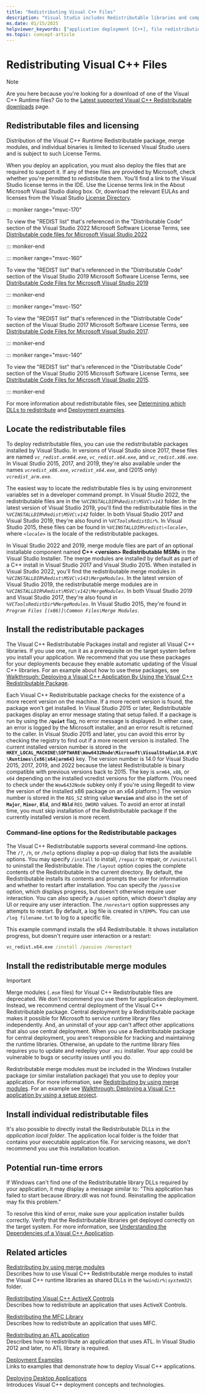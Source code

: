 ```yaml
---
title: "Redistributing Visual C++ Files"
description: "Visual Studio includes Redistributable libraries and components you can deploy with your app."
ms.date: 01/15/2025
helpviewer_keywords: ["application deployment [C++], file redistributing", "redistributing applications [C++]", "deploying applications [C++], file redistributing", "file redistribution [C++]", "redistributing applications [C++], about redistributing applications"]
ms.topic: concept-article
---
```

# Redistributing Visual C++ Files

> [!NOTE]
> Are you here because you're looking for a download of one of the Visual C++ Runtime files? Go to the [Latest supported Visual C++ Redistributable downloads](latest-supported-vc-redist.md) page.

## Redistributable files and licensing

Distribution of the Visual C++ Runtime Redistributable package, merge modules, and individual binaries is limited to licensed Visual Studio users and is subject to such License Terms.

When you deploy an application, you must also deploy the files that are required to support it. If any of these files are provided by Microsoft, check whether you're permitted to redistribute them. You'll find a link to the Visual Studio license terms in the IDE. Use the License terms link in the About Microsoft Visual Studio dialog box. Or, download the relevant EULAs and licenses from the Visual Studio [License Directory](https://visualstudio.microsoft.com/license-terms/).

::: moniker range="msvc-170"

To view the "REDIST list" that's referenced in the "Distributable Code" section of the Visual Studio 2022 Microsoft Software License Terms, see [Distributable code files for Microsoft Visual Studio 2022](/visualstudio/releases/2022/redistribution#-distributable-code-files-for-visual-studio-2022)

::: moniker-end

::: moniker range="msvc-160"

To view the "REDIST list" that's referenced in the "Distributable Code" section of the Visual Studio 2019 Microsoft Software License Terms, see [Distributable Code Files for Microsoft Visual Studio 2019](/visualstudio/releases/2019/redistribution#-distributable-code-files-for-visual-studio-2019)

::: moniker-end

::: moniker range="msvc-150"

To view the "REDIST list" that's referenced in the "Distributable Code" section of the Visual Studio 2017 Microsoft Software License Terms, see [Distributable Code Files for Microsoft Visual Studio 2017](/visualstudio/productinfo/2017-redistribution-vs#-distributable-code-files-for-visual-studio-2017).

::: moniker-end

::: moniker range="msvc-140"

To view the "REDIST list" that's referenced in the "Distributable Code" section of the Visual Studio 2015 Microsoft Software License Terms, see [Distributable Code Files for Microsoft Visual Studio 2015](/visualstudio/productinfo/2015-redistribution-vs#-distributable-code-files-for-visual-studio-2015).

::: moniker-end

For more information about redistributable files, see [Determining which DLLs to redistribute](determining-which-dlls-to-redistribute.md) and [Deployment examples](deployment-examples.md).

## Locate the redistributable files

To deploy redistributable files, you can use the redistributable packages installed by Visual Studio. In versions of Visual Studio since 2017, these files are named *`vc_redist.arm64.exe`*, *`vc_redist.x64.exe`*, and *`vc_redist.x86.exe`*. In Visual Studio 2015, 2017, and 2019, they're also available under the names *`vcredist_x86.exe`*, *`vcredist_x64.exe`*, and (2015 only) *`vcredist_arm.exe`*.

The easiest way to locate the redistributable files is by using environment variables set in a developer command prompt. In Visual Studio 2022, the redistributable files are in the *`%VCINSTALLDIR%Redist\MSVC\v143`* folder. In the latest version of Visual Studio 2019, you'll find the redistributable files in the *`%VCINSTALLDIR%Redist\MSVC\v142`* folder. In both Visual Studio 2017 and Visual Studio 2019, they're also found in *`%VCToolsRedistDir%`*. In Visual Studio 2015, these files can be found in *`%VCINSTALLDIR%redist\<locale>`*, where *`<locale>`* is the locale of the redistributable packages.

In Visual Studio 2022 and 2019, merge module files are part of an optional installable component named **C++ \<version> Redistributable MSMs** in the Visual Studio Installer. The merge modules are installed by default as part of a C++ install in Visual Studio 2017 and Visual Studio 2015. When installed in Visual Studio 2022, you'll find the redistributable merge modules in *`%VCINSTALLDIR%Redist\MSVC\v143\MergeModules`*. In the latest version of Visual Studio 2019, the redistributable merge modules are in *`%VCINSTALLDIR%Redist\MSVC\v142\MergeModules`*. In both Visual Studio 2019 and Visual Studio 2017, they're also found in *`%VCToolsRedistDir%MergeModules`*. In Visual Studio 2015, they're found in *`Program Files [(x86)]\Common Files\Merge Modules`*.

## Install the redistributable packages

The Visual C++ Redistributable Packages install and register all Visual C++ libraries. If you use one, run it as a prerequisite on the target system before you install your application. We recommend that you use these packages for your deployments because they enable automatic updating of the Visual C++ libraries. For an example about how to use these packages, see [Walkthrough: Deploying a Visual C++ Application By Using the Visual C++ Redistributable Package](deploying-visual-cpp-application-by-using-the-vcpp-redistributable-package.md).

Each Visual C++ Redistributable package checks for the existence of a more recent version on the machine. If a more recent version is found, the package won't get installed. In Visual Studio 2015 or later, Redistributable packages display an error message stating that setup failed. If a package is run by using the **`/quiet`** flag, no error message is displayed. In either case, an error is logged by the Microsoft installer, and an error result is returned to the caller. In Visual Studio 2015 and later, you can avoid this error by checking the registry to find out if a more recent version is installed. The current installed version number is stored in the **`HKEY_LOCAL_MACHINE\SOFTWARE\Wow6432Node\Microsoft\VisualStudio\14.0\VC\Runtimes\{x86|x64|arm64}`** key. The version number is 14.0 for Visual Studio 2015, 2017, 2019, and 2022 because the latest Redistributable is binary compatible with previous versions back to 2015. The key is `arm64`, `x86`, or `x64` depending on the installed vcredist versions for the platform. (You need to check under the `Wow6432Node` subkey only if you're using Regedit to view the version of the installed x86 package on an x64 platform.) The version number is stored in the `REG_SZ` string value **`Version`** and also in the set of **`Major`**, **`Minor`**, **`Bld`**, and **`Rbld`** `REG_DWORD` values. To avoid an error at install time, you must skip installation of the Redistributable package if the currently installed version is more recent.

### Command-line options for the Redistributable packages

The Visual C++ Redistributable supports several command-line options. The `/?`, `/h`, or `/help` options display a pop-up dialog that lists the available options. You may specify `/install` to install, `/repair` to repair, or `/uninstall` to uninstall the Redistributable. The `/layout` option copies the complete contents of the Redistributable in the current directory. By default, the Redistributable installs its contents and prompts the user for information and whether to restart after installation. You can specify the `/passive` option, which displays progress, but doesn't otherwise require user interaction. You can also specify a `/quiet` option, which doesn't display any UI or require any user interaction. The `/norestart` option suppresses any attempts to restart. By default, a log file is created in *`%TEMP%`*. You can use `/log filename.txt` to log to a specific file.

This example command installs the x64 Redistributable. It shows installation progress, but doesn't require user interaction or a restart:

```cmd
vc_redist.x64.exe /install /passive /norestart
```

## Install the redistributable merge modules

> [!IMPORTANT]
> Merge modules (*`.msm`* files) for Visual C++ Redistributable files are deprecated. We don't recommend you use them for application deployment. Instead, we recommend central deployment of the Visual C++ Redistributable package. Central deployment by a Redistributable package makes it possible for Microsoft to service runtime library files independently. And, an uninstall of your app can't affect other applications that also use central deployment. When you use a Redistributable package for central deployment, you aren't responsible for tracking and maintaining the runtime libraries. Otherwise, an update to the runtime library files requires you to update and redeploy your *`.msi`* installer. Your app could be vulnerable to bugs or security issues until you do.

Redistributable merge modules must be included in the Windows Installer package (or similar installation package) that you use to deploy your application. For more information, see [Redistributing by using merge modules](redistributing-components-by-using-merge-modules.md). For an example see [Walkthrough: Deploying a Visual C++ application by using a setup project](walkthrough-deploying-a-visual-cpp-application-by-using-a-setup-project.md).

## Install individual redistributable files

It's also possible to directly install the Redistributable DLLs in the *application local folder*. The application local folder is the folder that contains your executable application file. For servicing reasons, we don't recommend you use this installation location.

## Potential run-time errors

If Windows can't find one of the Redistributable library DLLs required by your application, it may display a message similar to: "This application has failed to start because *library*.dll was not found. Reinstalling the application may fix this problem."

To resolve this kind of error, make sure your application installer builds correctly. Verify that the Redistributable libraries get deployed correctly on the target system. For more information, see [Understanding the Dependencies of a Visual C++ Application](understanding-the-dependencies-of-a-visual-cpp-application.md).

## Related articles

[Redistributing by using merge modules](redistributing-components-by-using-merge-modules.md)\
Describes how to use Visual C++ Redistributable merge modules to install the Visual C++ runtime libraries as shared DLLs in the *`%windir%\system32\`* folder.

[Redistributing Visual C++ ActiveX Controls](redistributing-visual-cpp-activex-controls.md)\
Describes how to redistribute an application that uses ActiveX Controls.

[Redistributing the MFC Library](redistributing-the-mfc-library.md)\
Describes how to redistribute an application that uses MFC.

[Redistributing an ATL application](redistributing-an-atl-application.md)\
Describes how to redistribute an application that uses ATL. In Visual Studio 2012 and later, no ATL library is required.

[Deployment Examples](deployment-examples.md)\
Links to examples that demonstrate how to deploy Visual C++ applications.

[Deploying Desktop Applications](deploying-native-desktop-applications-visual-cpp.md)\
Introduces Visual C++ deployment concepts and technologies.

